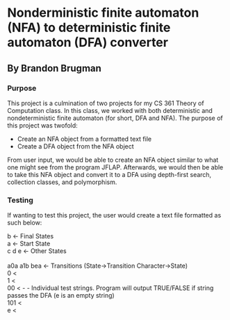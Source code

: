 # Nonderministic finite automaton (NFA) to deterministic finite automaton (DFA) converter
## By Brandon Brugman

### Purpose
This project is a culmination of two projects for my CS 361 Theory of Computation class. In this class, we worked with both deterministic and nondeterministic finite automaton (for short, DFA and NFA). The purpose of this project was twofold:

- Create an NFA object from a formatted text file
- Create a DFA object from the NFA object

From user input, we would be able to create an NFA object similar to what one might see from the program JFLAP. Afterwards, we would then be able to take this NFA object and convert it to a DFA using depth-first search, collection classes, and polymorphism. 

### Testing

If wanting to test this project, the user would create a text file formatted as such below:


b                   <- Final States\
a                   <- Start State\
c d e               <- Other States\
\
a0a a1b bea         <- Transitions (State->Transition Character->State)\
0                   < \
1                   < \
00                  < - - Individual test strings. Program will output TRUE/FALSE if string passes the DFA (e is an empty string) \
101                 <  
e                   <
